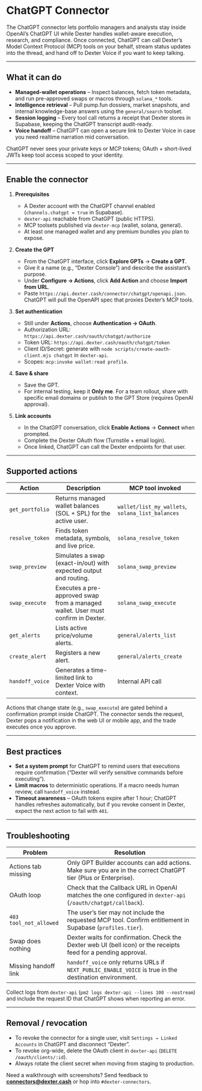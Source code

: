 # ChatGPT Connector

The ChatGPT connector lets portfolio managers and analysts stay inside OpenAI’s ChatGPT UI while Dexter handles wallet-aware execution, research, and compliance. Once connected, ChatGPT can call Dexter’s Model Context Protocol (MCP) tools on your behalf, stream status updates into the thread, and hand off to Dexter Voice if you want to keep talking.

---

## What it can do

- **Managed-wallet operations** – Inspect balances, fetch token metadata, and run pre-approved swaps or macros through `solana_*` tools.  
- **Intelligence retrieval** – Pull pump.fun dossiers, market snapshots, and internal knowledge-base answers using the `general/search` toolset.  
- **Session logging** – Every tool call returns a receipt that Dexter stores in Supabase, keeping the ChatGPT transcript audit-ready.  
- **Voice handoff** – ChatGPT can open a secure link to Dexter Voice in case you need realtime narration mid conversation.

ChatGPT never sees your private keys or MCP tokens; OAuth + short-lived JWTs keep tool access scoped to your identity.

---

## Enable the connector

1. **Prerequisites**
   - A Dexter account with the ChatGPT channel enabled (`channels.chatgpt = true` in Supabase).  
   - `dexter-api` reachable from ChatGPT (public HTTPS).  
   - MCP toolsets published via `dexter-mcp` (wallet, solana, general).  
   - At least one managed wallet and any premium bundles you plan to expose.

2. **Create the GPT**  
   - From the ChatGPT interface, click **Explore GPTs** → **Create a GPT**.  
   - Give it a name (e.g., “Dexter Console”) and describe the assistant’s purpose.  
   - Under **Configure → Actions**, click **Add Action** and choose **Import from URL**.  
   - Paste `https://api.dexter.cash/connector/chatgpt/openapi.json`. ChatGPT will pull the OpenAPI spec that proxies Dexter’s MCP tools.

3. **Set authentication**  
   - Still under **Actions**, choose **Authentication → OAuth**.  
   - Authorization URL: `https://api.dexter.cash/oauth/chatgpt/authorize`  
   - Token URL: `https://api.dexter.cash/oauth/chatgpt/token`  
   - Client ID/Secret: generate with `node scripts/create-oauth-client.mjs chatgpt` in `dexter-api`.  
   - Scopes: `mcp:invoke wallet:read profile`.

4. **Save & share**  
   - Save the GPT.  
   - For internal testing, keep it **Only me**. For a team rollout, share with specific email domains or publish to the GPT Store (requires OpenAI approval).

5. **Link accounts**  
   - In the ChatGPT conversation, click **Enable Actions** → **Connect** when prompted.  
   - Complete the Dexter OAuth flow (Turnstile + email login).  
   - Once linked, ChatGPT can call the Dexter endpoints for that user.

---

## Supported actions

| Action | Description | MCP tool invoked |
|--------|-------------|------------------|
| `get_portfolio` | Returns managed wallet balances (SOL + SPL) for the active user. | `wallet/list_my_wallets`, `solana_list_balances` |
| `resolve_token` | Finds token metadata, symbols, and live price. | `solana_resolve_token` |
| `swap_preview` | Simulates a swap (exact-in/out) with expected output and routing. | `solana_swap_preview` |
| `swap_execute` | Executes a pre-approved swap from a managed wallet. User must confirm in Dexter. | `solana_swap_execute` |
| `get_alerts` | Lists active price/volume alerts. | `general/alerts_list` |
| `create_alert` | Registers a new alert. | `general/alerts_create` |
| `handoff_voice` | Generates a time-limited link to Dexter Voice with context. | Internal API call |

Actions that change state (e.g., `swap_execute`) are gated behind a confirmation prompt inside ChatGPT. The connector sends the request, Dexter pops a notification in the web UI or mobile app, and the trade executes once you approve.

---

## Best practices

- **Set a system prompt** for ChatGPT to remind users that executions require confirmation (“Dexter will verify sensitive commands before executing”).  
- **Limit macros** to deterministic operations. If a macro needs human review, call `handoff_voice` instead.  
- **Timeout awareness** – OAuth tokens expire after 1 hour; ChatGPT handles refreshes automatically, but if you revoke consent in Dexter, expect the next action to fail with `401`.

---

## Troubleshooting

| Problem | Resolution |
|---------|------------|
| Actions tab missing | Only GPT Builder accounts can add actions. Make sure you are in the correct ChatGPT tier (Plus or Enterprise). |
| OAuth loop | Check that the Callback URL in OpenAI matches the one configured in `dexter-api` (`/oauth/chatgpt/callback`). |
| `403 tool_not_allowed` | The user’s tier may not include the requested MCP tool. Confirm entitlement in Supabase (`profiles.tier`). |
| Swap does nothing | Dexter waits for confirmation. Check the Dexter web UI (bell icon) or the receipts feed for a pending approval. |
| Missing handoff link | `handoff_voice` only returns URLs if `NEXT_PUBLIC_ENABLE_VOICE` is true in the destination environment. |

Collect logs from `dexter-api` (`pm2 logs dexter-api --lines 100 --nostream`) and include the request ID that ChatGPT shows when reporting an error.

---

## Removal / revocation

- To revoke the connector for a single user, visit `Settings → Linked Accounts` in ChatGPT and disconnect “Dexter”.  
- To revoke org-wide, delete the OAuth client in `dexter-api` (`DELETE /oauth/clients/:id`).  
- Always rotate the client secret when moving from staging to production.

Need a walkthrough with screenshots? Send feedback to **connectors@dexter.cash** or hop into `#dexter-connectors`.  
